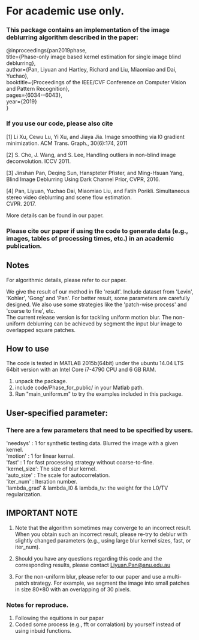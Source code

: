 # For academic use only.
### This package contains an implementation of the image deblurring algorithm described in the paper: 

@inproceedings{pan2019phase,  
  title={Phase-only image based kernel estimation for single image blind deblurring},         
  author={Pan, Liyuan and Hartley, Richard and Liu, Miaomiao and Dai, Yuchao},    
  booktitle={Proceedings of the IEEE/CVF Conference on Computer Vision and Pattern Recognition},      
  pages={6034--6043},     
  year={2019}     
} 

### If you use our code, please also cite 
  [1] Li Xu, Cewu Lu, Yi Xu, and Jiaya Jia. Image smoothing via l0 gradient minimization. ACM Trans. Graph., 30(6):174, 2011     
  
  [2] S. Cho, J. Wang, and S. Lee, Handling outliers in non-blind image deconvolution. ICCV 2011.           
  
  [3] Jinshan Pan, Deqing Sun, Hanspteter Pfister, and Ming-Hsuan Yang, Blind Image Deblurring Using Dark Channel Prior, CVPR, 2016.      
  
  [4] Pan, Liyuan,  Yuchao Dai, Miaomiao Liu, and Fatih Porikli. Simultaneous stereo video deblurring and scene flow estimation.          
      CVPR. 2017.     
      
More details can be found in our paper.  

### Please cite our paper if using the code to generate data (e.g., images, tables of processing times, etc.) in an academic publication.

Notes 
----------------
For algorithmic details, please refer to our paper.     

We give the result of our method in file 'result'. Include dataset from 'Levin', 'Kohler', 'Gong' and 'Pan'. For better result, some parameters are carefully designed. We also use some strategies like the 'patch-wise process' and 'coarse to fine', etc.         
The current release version is for tackling uniform motion blur. The non-uniform deblurring can be achieved by segment the input blur image to overlapped square patches.    


How to use
----------------
The code is tested in MATLAB 2015b(64bit) under the ubuntu 14.04 LTS 64bit version with an Intel Core i7-4790 CPU and 6 GB RAM.

1. unpack the package.      
2. include code/Phase_for_public/ in your Matlab path.      
3. Run "main_uniform.m" to try the examples included in this package.     

User-specified parameter:
----------------
### There are a few parameters that need to be specified by users.

'needsys'    :   1 for synthetic testing data. Blurred the image with a given kernel.     
'motion'     :   1 for linear kernal.       
'fast'       :   1 for fast processing strategy without coarse-to-fine.       
'kernel_size':   The size of blur kernel.       
'auto_size'  :   The scale for autocorrelation.           
'iter_num'   :   Iteration number.          
'lambda_grad' & lambda_l0 & lambda_tv: the weight for the L0/TV regularization.         

IMPORTANT NOTE 
----------------
1. Note that the algorithm sometimes may converge to an incorrect result. When you obtain such an incorrect result, please re-try to  deblur with slightly changed parameters (e.g., using large blur kernel sizes, fast, or iter_num).  

2. Should you have any questions regarding this code and the corresponding results, please contact Liyuan.Pan@anu.edu.au

3. For the non-uniform blur, please refer to our paper and use a multi-patch strategy. For example, we segment the image into small patches in size 80*80 with an overlapping of 30 pixels.

### Notes for reproduce. 
1. Following the equitions in our papar
2. Coded some process (e.g., fft or corralation) by yourself instead of using inbuid functions.
